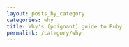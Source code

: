```yaml
---
layout: posts_by_category
categories: why
title: Why's (poignant) guide to Ruby
permalink: /category/why
---
```

